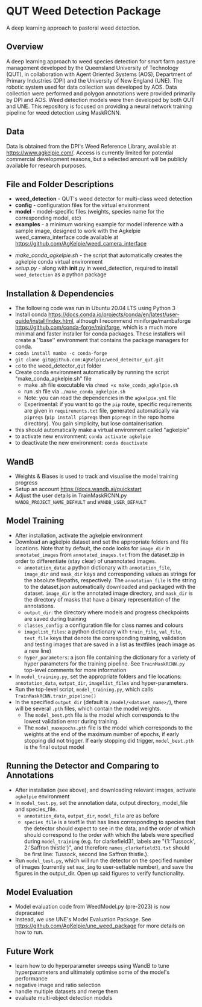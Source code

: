 # QUT Weed Detection Package
A deep learning approach to pastoral weed detection. 


## Overview
A deep learning approach to weed species detection for smart farm pasture management developed by the Queensland University of Technology (QUT), in collaboration with Agent Oriented Systems (AOS), Department of Primary Industries (DPI) and the University of New England (UNE). The robotic system used for data collection was developed by AOS. Data collection were performed and polygon annotations were provided primarily by DPI and AOS. Weed detection models were then developed by both QUT and UNE. This repository is focused on providing a neural network training pipeline for weed detection using MaskRCNN.


## Data
Data is obtained from the DPI's Weed Reference Library, available at https://www.agkelpie.com/. Access is currently limited for potential commercial development reasons, but a selected amount will be publicly available for research purposes. 


## File and Folder Descriptions
* **weed_detection** - QUT's weed detector for multi-class weed detection
* **config** - configuration files for the virtual environment
* **model** - model-specific files (weights, species name for the corresponding model, etc)
* **examples** - a minimum working example for model inference with a sample image, designed to work with the Agkelpie weed_camera_interface code available at https://github.com/AgKelpie/weed_camera_interface
- *make_conda_agkelpie.sh* - the script that automatically creates the agkelpie conda virtual environment
- *setup.py* - along with __init__.py in weed_detection, required to install ``weed_detection`` as a python package


## Installation & Dependencies
- The following code was run in Ubuntu 20.04 LTS using Python 3
- Install conda https://docs.conda.io/projects/conda/en/latest/user-guide/install/index.html, although I recommend miniforge/mambaforge https://github.com/conda-forge/miniforge, which is a much more minimal and faster installer for conda packages. These installers will create a ''base'' environment that contains the package managers for conda.
- `conda install mamba -c conda-forge`
- `git clone git@github.com:AgKelpie/weed_detector_qut.git`
- `cd` to the weed_detector_qut folder
- Create conda environment automatically by running the script "make_conda_agkelpie.sh" file
    - make .sh file executable via `chmod +x make_conda_agkelpie.sh`
    - run .sh file via `./make_conda_agkelpie.sh`
    - Note: you can read the dependencies in the `agkelpie.yml` file
    - Experimental: if you want to go the `pip` route, specific requirements are given in `requirements.txt` file, generated automatically via `pipreqs` (`pip install pipreqs` then `pipreqs` in the repo home directory). You gain simplicity, but lose containerisation.
- this should automatically make a virtual environment called "agkelpie"
- to activate new environment: `conda activate agkelpie`
- to deactivate the new environment: `conda deactivate`


## WandB
- Weights & Biases is used to track and visualise the model training progress
- Setup an account https://docs.wandb.ai/quickstart
- Adjust the user details in TrainMaskRCNN.py `WANDB_PROJECT_NAME_DEFAULT` and 
`WANDB_USER_DEFAULT`


## Model Training
- After installation, activate the agkelpie environment
- Download an agkelpie dataset and set the appropriate folders and file locations. Note that by default, the code looks for `image_dir` in `annotated_images` from `annotated_images.txt` from the dataset.zip in order to differentiate (stay clear) of unannotated images.
    - `annotation_data`: a python dictionary with `annotation_file`, `image_dir` and `mask_dir` keys and corresponding values as strings for the absolute filepaths, respectively. The `annotation_file` is the string to the dataset.json automatically downloaded and packaged with the dataset. `image_dir` is the annotated image directory, and `mask_dir` is the directory of masks that have a binary representation of the annotations.
    - `output_dir`: the directory where models and progress checkpoints are saved during training
    - `classes_config`: a configuration file for class names and colours 
    - `imagelist_files`: a python dictionary with `train_file`, `val_file`, `test_file` keys that denote the corresponding training, validation and testing images that are saved in a list as textfiles (each image as a new line)
    - `hyper_parameters`: a json file containing the dictionary for a variety of hyper parameters for the training pipeline. See `TrainMaskRCNN.py` top-level comments for more information
- In `model_training.py`, set the appropriate folders and file locations: `annotation_data`, `output_dir`, `imagelist_files` and hyper-parameters.
- Run the top-level script, `model_training.py`, which calls `TrainMaskRCNN.train_pipeline()`
- In the specified `output_dir` (default is `/model/<dataset_name>/`), there will be several `.pth` files, which contain the model weights. 
    - The `model_best.pth` file is the model which corresponds to the lowest validation error during training. 
    - The `model_maxepochs.pth` file is the model which corresponds to the weights at the end of the maximum number of epochs, if early stopping did not trigger. If early stopping did trigger, `model_best.pth` is the final output model


## Running the Detector and Comparing to Annotations
- After installation (see above), and downloading relevant images, activate `agkelpie` environment
- In `model_test.py`, set the annotation data, output directory, model_file and species_file.
    - `annotation_data`, `output_dir`, `model_file` are as before
    - `species_file` is a textfile that has lines corresponding to species that the detector should expect to see in the data, and the order of which should correspond to the order with which the labels were specified during `model_training` (e.g. for clarkefield31, labels are "{1:'Tussock', 2:'Saffron thistle'}", and therefore `names_clarkefield31.txt` should be first line: Tussock, second line Saffron thistle.).
- Run `model_test.py`, which will run the detector on the specified number of images (currently set `max_img` to user-settable number), and save the figures in the output_dir. Open up said figures to verify functionality.



## Model Evaluation
- Model evaluation code from WeedModel.py (pre-2023) is now depracated
- Instead, we use UNE's Model Evaluation Package. See https://github.com/AgKelpie/une_weed_package for more details on how to run. 



## Future Work
- learn how to do hyperparameter sweeps using WandB to tune hyperparameters and ultimately optimise some of the model's performance
- negative image and ratio selection
- handle multiple datasets and merge them
- evaluate multi-object detection models

